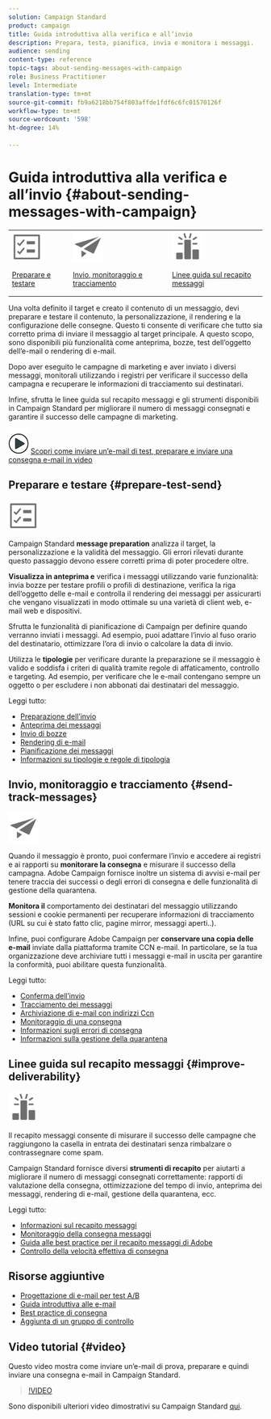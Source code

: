 ```yaml
---
solution: Campaign Standard
product: campaign
title: Guida introduttiva alla verifica e all’invio
description: Prepara, testa, pianifica, invia e monitora i messaggi.
audience: sending
content-type: reference
topic-tags: about-sending-messages-with-campaign
role: Business Practitioner
level: Intermediate
translation-type: tm+mt
source-git-commit: fb9a6218bb754f803affde1fdf6c6fc01570126f
workflow-type: tm+mt
source-wordcount: '598'
ht-degree: 14%

---
```



# Guida introduttiva alla verifica e all’invio {#about-sending-messages-with-campaign}

<table>
<tr>
<td><img src="assets/do-not-localize/icon_prepare.svg" width="60px"><p><a href="#prepare-test-send">Preparare e testare</a></p></td>
<td><img src="assets/do-not-localize/icon_send.svg" width="60px"><p><a href="#send-track-messages">Invio, monitoraggio e tracciamento</a></p></td>
<td><img src="assets/do-not-localize/icon_deliverability.svg" width="60px"><p><a href="#improve-deliverability">Linee guida sul recapito messaggi</a></p></td></tr>
</table>

Una volta definito il target e creato il contenuto di un messaggio, devi preparare e testare il contenuto, la personalizzazione, il rendering e la configurazione delle consegne. Questo ti consente di verificare che tutto sia corretto prima di inviare il messaggio al target principale. A questo scopo, sono disponibili più funzionalità come anteprima, bozze, test dell’oggetto dell’e-mail o rendering di e-mail.

Dopo aver eseguito le campagne di marketing e aver inviato i diversi messaggi, monitorali utilizzando i registri per verificare il successo della campagna e recuperare le informazioni di tracciamento sui destinatari.

Infine, sfrutta le linee guida sul recapito messaggi e gli strumenti disponibili in Campaign Standard per migliorare il numero di messaggi consegnati e garantire il successo delle campagne di marketing.

![](assets/do-not-localize/how-to-video.png) [Scopri come inviare un’e-mail di test, preparare e inviare una consegna e-mail in video](#video)

## Preparare e testare {#prepare-test-send}

<img src="assets/do-not-localize/icon_prepare.svg" width="60px">

Campaign Standard **message preparation** analizza il target, la personalizzazione e la validità del messaggio. Gli errori rilevati durante questo passaggio devono essere corretti prima di poter procedere oltre.

**Visualizza in anteprima e** verifica i messaggi utilizzando varie funzionalità: invia bozze per testare profili o profili di destinazione, verifica la riga dell’oggetto delle e-mail e controlla il rendering dei messaggi per assicurarti che vengano visualizzati in modo ottimale su una varietà di client web, e-mail web e dispositivi.

Sfrutta le funzionalità di pianificazione di Campaign per definire quando verranno inviati i messaggi. Ad esempio, puoi adattare l’invio al fuso orario del destinatario, ottimizzare l’ora di invio o calcolare la data di invio.

Utilizza le **tipologie** per verificare durante la preparazione se il messaggio è valido e soddisfa i criteri di qualità tramite regole di affaticamento, controllo e targeting. Ad esempio, per verificare che le e-mail contengano sempre un oggetto o per escludere i non abbonati dai destinatari del messaggio.

Leggi tutto:

* [Preparazione dell’invio](../../sending/using/preparing-the-send.md)
* [Anteprima dei messaggi](../../sending/using/previewing-messages.md)
* [Invio di bozze](../../sending/using/sending-proofs.md)
* [Rendering di e-mail](../../sending/using/email-rendering.md)
* [Pianificazione dei messaggi](../../sending/using/about-scheduling-messages.md)
* [Informazioni su tipologie e regole di tipologia](../../sending/using/about-typology-rules.md)

## Invio, monitoraggio e tracciamento {#send-track-messages}

<img src="assets/do-not-localize/icon_send.svg"  width="60px">

Quando il messaggio è pronto, puoi confermare l’invio e accedere ai registri e ai rapporti su **monitorare la consegna** e misurare il successo della campagna. Adobe Campaign fornisce inoltre un sistema di avvisi e-mail per tenere traccia dei successi o degli errori di consegna e delle funzionalità di gestione della quarantena.

**Monitora il** comportamento dei destinatari del messaggio utilizzando sessioni e cookie permanenti per recuperare informazioni di tracciamento (URL su cui è stato fatto clic, pagine mirror, messaggi aperti..).

Infine, puoi configurare Adobe Campaign per **conservare una copia delle e-mail** inviate dalla piattaforma tramite CCN e-mail. In particolare, se la tua organizzazione deve archiviare tutti i messaggi e-mail in uscita per garantire la conformità, puoi abilitare questa funzionalità.

Leggi tutto:

* [Conferma dell’invio](../../sending/using/confirming-the-send.md)
* [Tracciamento dei messaggi](../../sending/using/tracking-messages.md)
* [Archiviazione di e-mail con indirizzi Ccn](../../sending/using/archiving.md)
* [Monitoraggio di una consegna](../../sending/using/monitoring-a-delivery.md)
* [Informazioni sugli errori di consegna](../../sending/using/understanding-delivery-failures.md)
* [Informazioni sulla gestione della quarantena](../../sending/using/understanding-quarantine-management.md)

## Linee guida sul recapito messaggi {#improve-deliverability}

<img src="assets/do-not-localize/icon_deliverability.svg"  width="60px">

Il recapito messaggi consente di misurare il successo delle campagne che raggiungono la casella in entrata dei destinatari senza rimbalzare o contrassegnare come spam.

Campaign Standard fornisce diversi **strumenti di recapito** per aiutarti a migliorare il numero di messaggi consegnati correttamente: rapporti di valutazione della consegna, ottimizzazione del tempo di invio, anteprima dei messaggi, rendering di e-mail, gestione della quarantena, ecc.

Leggi tutto:

* [Informazioni sul recapito messaggi](../../sending/using/about-deliverability.md)
* [Monitoraggio della consegna messaggi](../../sending/using/monitor-deliverability.md)
* [Guida alle best practice per il recapito messaggi di Adobe](https://experienceleague.adobe.com/docs/deliverability-learn/deliverability-best-practice-guide/introduction.html)
* [Controllo della velocità effettiva di consegna](../../reporting/using/delivery-throughput.md)

## Risorse aggiuntive

* [Progettazione di e-mail per test A/B](../../channels/using/designing-an-a-b-test-email.md)
* [Guida introduttiva alle e-mail](https://helpx.adobe.com/it/campaign/kb/acs-get-started-with-emails.html)
* [Best practice di consegna](../../sending/using/delivery-best-practices.md)
* [Aggiunta di un gruppo di controllo](../../sending/using/control-group.md)

## Video tutorial {#video}

Questo video mostra come inviare un’e-mail di prova, preparare e quindi inviare una consegna e-mail in Campaign Standard.

>[!VIDEO](https://video.tv.adobe.com/v/24013/)

Sono disponibili ulteriori video dimostrativi su Campaign Standard [qui](https://experienceleague.adobe.com/docs/campaign-standard-learn/tutorials/overview.html?lang=it).
